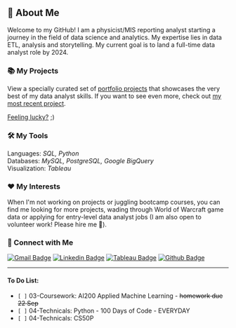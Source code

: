 
<!--
**kuehbiko/kuehbiko** is a ✨ _special_ ✨ repository because its `README.md` (this file) appears on your GitHub profile.

Here are some ideas to get you started:

- 🔭 I’m currently working on ...
- 🌱 I’m currently learning ...
- 👯 I’m looking to collaborate on ...
- 🤔 I’m looking for help with ...
- 💬 Ask me about ...
- 📫 How to reach me: ...
- 😄 Pronouns: ...
- ⚡ Fun fact: ...
-->
## 🙋 About Me
Welcome to my GitHub! I am a physicist/MIS reporting analyst starting a journey in the field of data science and analytics. My expertise lies in data ETL, analysis and storytelling. My current goal is to land a full-time data analyst role by 2024. 

### 📚 My Projects
View a specially curated set of [portfolio projects](https://github.com/kuehbiko/01-Portfolio-Projects) that showcases the very best of my data analyst skills. If you want to see even more, check out [my most recent project](https://github.com/kuehbiko/02-Personal-Projects/tree/main/Completed). 

[Feeling lucky?](https://github.com/kuehbiko/02-Personal-Projects/tree/main/WIP) ;)

### 🛠️ My Tools
Languages: *SQL, Python* \
Databases: *MySQL, PostgreSQL, Google BigQuery* \
Visualization: *Tableau*

### ❤️ My Interests
When I'm not working on projects or juggling bootcamp courses, you can find me looking for more projects, wading through World of Warcraft game data or applying for entry-level data analyst jobs (I am also open to volunteer work! Please hire me 🙏).

### 👋 Connect with Me
[![Gmail Badge](https://img.shields.io/badge/Gmail-D14836?style=for-the-badge&logo=gmail&logoColor=white&link=elsf1998@gmail.com)](elsf1998@gmail.com) 
[![Linkedin Badge](https://img.shields.io/badge/-LinkedIn-blue?style=for-the-badge&logo=Linkedin&logoColor=white&link=https://www.linkedin.com/in/elizabethlimse)](https://www.linkedin.com/in/elizabethlimse) 
[![Tableau Badge](http://img.shields.io/badge/-Tableau-orange?style=for-the-badge&logo=tableau&logoColor=white&link=https://public.tableau.com/profile/kuebiko/)](https://public.tableau.com/profile/kuebiko/) 
[![Github Badge](http://img.shields.io/badge/-Github-black?style=for-the-badge&logo=github&link=https://github.com/kuehbiko/)](https://github.com/kuehbiko) 
<!--[![Kaggle Badge](https://img.shields.io/badge/-Kaggle-blue?style=for-the-badge&logo=kaggle&logoColor=white&link=https://www.kaggle.com/kuebiko)](https://www.kaggle.com/kuebiko) -->
<!-- maybe can put stackoverflow or blog badges next time. discord? -->

***
#### To Do List:
- `[ ]` 03-Coursework: AI200 Applied Machine Learning - ~~homework due 22 Sep~~
- `[ ]` 04-Technicals: Python - 100 Days of Code - EVERYDAY
- `[ ]` 04-Technicals: CS50P
